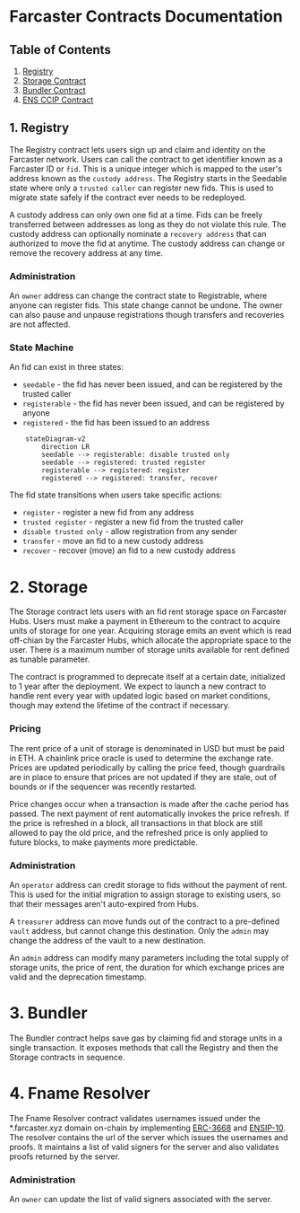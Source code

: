 # Farcaster Contracts Documentation

## Table of Contents

1. [Registry](#1-registry)
2. [Storage Contract](#2-storage)
3. [Bundler Contract](#3-bundler)
4. [ENS CCIP Contract](#4-ccip)

## 1. Registry

The Registry contract lets users sign up and claim and identity on the Farcaster network. Users can call the contract to get identifier known as a Farcaster ID or `fid`. This is a unique integer which is mapped to the user's address known as the `custody address`. The Registry starts in the Seedable state where only a `trusted caller` can register new fids. This is used to migrate state safely if the contract ever needs to be redeployed.

A custody address can only own one fid at a time. Fids can be freely transferred between addresses as long as they do not violate this rule. The custody address can optionally nominate a `recovery address` that can authorized to move the fid at anytime. The custody address can change or remove the recovery address at any time.

### Administration

An `owner` address can change the contract state to Registrable, where anyone can register fids. This state change cannot be undone. The owner can also pause and unpause registrations though transfers and recoveries are not affected. 

### State Machine

An fid can exist in three states:

- `seedable` - the fid has never been issued, and can be registered by the trusted caller
- `registerable` - the fid has never been issued, and can be registered by anyone
- `registered` - the fid has been issued to an address

```mermaid
    stateDiagram-v2
        direction LR
        seedable --> registerable: disable trusted only
        seedable --> registered: trusted register
        registerable --> registered: register
        registered --> registered: transfer, recover
```

The fid state transitions when users take specific actions:

- `register` - register a new fid from any address
- `trusted register` - register a new fid from the trusted caller
- `disable trusted only` - allow registration from any sender
- `transfer` - move an fid to a new custody address
- `recover` - recover (move) an fid to a new custody address

# 2. Storage

The Storage contract lets users with an fid rent storage space on Farcaster Hubs. Users must make a payment in Ethereum to the contract to acquire units of storage for one year. Acquiring storage emits an event which is read off-chian by the Farcaster Hubs, which allocate the appropriate space to the user. There is a maximum number of storage units available for rent defined as tunable parameter. 

The contract is programmed to deprecate itself at a certain date, initialized to 1 year after the deployment. We expect to launch a new contract to handle rent every year with updated logic based on market conditions, though may extend the lifetime of the contract if necessary.

### Pricing

The rent price of a unit of storage is denominated in USD but must be paid in ETH. A chainlink price oracle is used to determine the exchange rate. Prices are updated periodically by calling the price feed, though guardrails are in place to ensure that prices are not updated if they are stale, out of bounds or if the sequencer was recently restarted. 

Price changes occur when a transaction is made after the cache period has passed. The next payment of rent automatically invokes the price refresh. If the price is refreshed in a block, all transactions in that block are still allowed to pay the old price, and the refreshed price is only applied to future blocks, to make payments more predictable. 
 
### Administration

An `operator` address can credit storage to fids without the payment of rent. This is used for the initial migration to assign storage to existing users, so that their messages aren't auto-expired from Hubs.

A `treasurer` address can move funds out of the contract to a pre-defined `vault` address, but cannot change this destination. Only the `admin` may change the address of the vault to a new destination. 

An `admin` address can modify many parameters including the total supply of storage units, the price of rent, the duration for which exchange prices are valid and the deprecation timestamp. 

# 3. Bundler

The Bundler contract helps save gas by claiming fid and storage units in a single transaction. It exposes methods that call the Registry and then the Storage contracts in sequence. 

# 4. Fname Resolver

The Fname Resolver contract validates usernames issued under the *.farcaster.xyz domain on-chain by implementing [ERC-3668](https://eips.ethereum.org/EIPS/eip-3668) and [ENSIP-10](https://docs.ens.domains/ens-improvement-proposals/ensip-10-wildcard-resolution). The resolver contains the url of the server which issues the usernames and proofs. It maintains a list of valid signers for the server and also validates proofs returned by the server. 

### Administration

An `owner` can update the list of valid signers associated with the server.